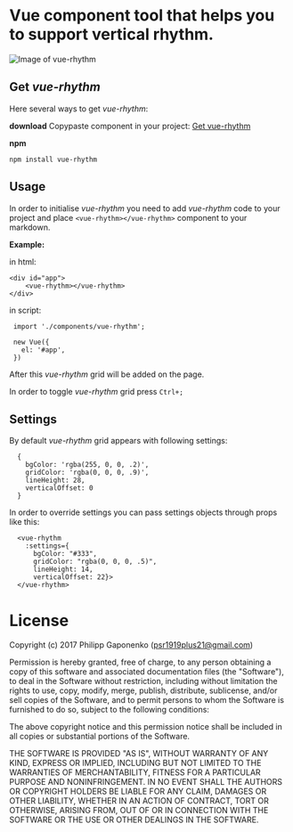 # Vue component tool that helps you to support vertical rhythm.

![Image of vue-rhythm](https://octodex.github.com/images/yaktocat.png)

Get *vue-rhythm*
----------

Here several ways to get *vue-rhythm*:

**download**
Copypaste component in your project:
[Get vue-rhythm](https://raw.githubusercontent.com/psr1919plus21/vue-rhythm/master/vue-rhythm/index.js)

**npm**

    npm install vue-rhythm


Usage
---------
In order to initialise *vue-rhythm*  you need to add *vue-rhythm* code to your project and place `<vue-rhythm></vue-rhythm>` component to your markdown.

**Example:**

in html:

    <div id="app">
    	<vue-rhythm></vue-rhythm>
    </div>


in script:

     import './components/vue-rhythm';

     new Vue({
       el: '#app',
     })


After this *vue-rhythm* grid will be added on the page.

In order to toggle *vue-rhythm* grid press `Ctrl+;`

Settings
---------

By default *vue-rhythm* grid appears with following settings:

      {
        bgColor: 'rgba(255, 0, 0, .2)',
        gridColor: 'rgba(0, 0, 0, .9)',
        lineHeight: 28,
        verticalOffset: 0
      }

In order to override settings you can pass settings objects through props like this:

      <vue-rhythm
        :settings={
          bgColor: "#333",
          gridColor: "rgba(0, 0, 0, .5)",
          lineHeight: 14,
          verticalOffset: 22}>
      </vue-rhythm>

License
=======

Copyright (c) 2017 Philipp Gaponenko (psr1919plus21@gmail.com)

Permission is hereby granted, free of charge, to any person obtaining a copy
of this software and associated documentation files (the "Software"), to deal
in the Software without restriction, including without limitation the rights
to use, copy, modify, merge, publish, distribute, sublicense, and/or sell
copies of the Software, and to permit persons to whom the Software is
furnished to do so, subject to the following conditions:

The above copyright notice and this permission notice shall be included in all
copies or substantial portions of the Software.

THE SOFTWARE IS PROVIDED "AS IS", WITHOUT WARRANTY OF ANY KIND, EXPRESS OR
IMPLIED, INCLUDING BUT NOT LIMITED TO THE WARRANTIES OF MERCHANTABILITY,
FITNESS FOR A PARTICULAR PURPOSE AND NONINFRINGEMENT. IN NO EVENT SHALL THE
AUTHORS OR COPYRIGHT HOLDERS BE LIABLE FOR ANY CLAIM, DAMAGES OR OTHER
LIABILITY, WHETHER IN AN ACTION OF CONTRACT, TORT OR OTHERWISE, ARISING FROM,
OUT OF OR IN CONNECTION WITH THE SOFTWARE OR THE USE OR OTHER DEALINGS IN THE
SOFTWARE.
